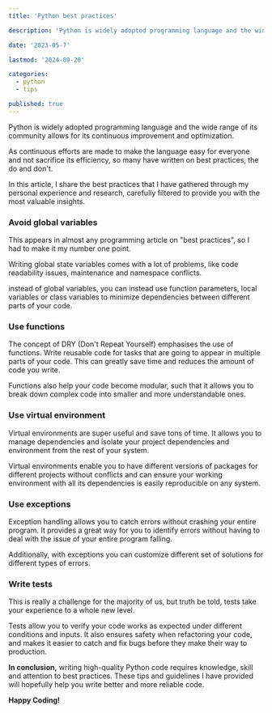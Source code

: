 ```yaml
---
title: 'Python best practices'

description: 'Python is widely adopted programming language and the wide range of its community allows for its continuous improvement and optimization.'

date: '2023-05-7'

lastmod: '2024-09-20'

categories:
  - python
  - tips

published: true
---
```


Python is widely adopted programming language and the wide range of its community allows for its continuous improvement and optimization.

As continuous efforts are made to make the language easy for everyone and not sacrifice its efficiency, so many have written on best practices, the do and don't.

In this article, I share the best practices that I have gathered through my personal experience and research, carefully filtered to provide you with the most valuable insights.

### Avoid global variables

This appears in almost any programming article on "best practices", so I had to make it my number one point.

Writing global state variables comes with a lot of problems, like code readability issues, maintenance and namespace conflicts.

instead of global variables, you can instead use function parameters, local variables or class variables to minimize dependencies between different parts of your code.

### Use functions

The concept of DRY (Don't Repeat Yourself) emphasises the use of functions. Write reusable code for tasks that are going to appear in multiple parts of your code. This can greatly save time and reduces the amount of code you write.

Functions also help your code become modular, such that it allows you to break down complex code into smaller and more understandable ones.

### Use virtual environment

Virtual environments are super useful and save tons of time. It allows you to manage dependencies and isolate your project dependencies and environment from the rest of your system.

Virtual environments enable you to have different versions of packages for different projects without conflicts and can ensure your working environment with all its dependencies is easily reproducible on any system.

### Use exceptions

Exception handling allows you to catch errors without crashing your entire program. It provides a great way for you to identify errors without having to deal with the issue of your entire program falling.

Additionally, with exceptions you can customize different set of solutions for different types of errors.

### Write tests

This is really a challenge for the majority of us, but truth be told, tests take your experience to a whole new level.

Tests allow you to verify your code works as expected under different conditions and inputs. It also ensures safety when refactoring your code, and makes it easier to catch and fix bugs before they make their way to production.

**In conclusion,** writing high-quality Python code requires knowledge, skill and attention to best practices. These tips and guidelines I have provided will hopefully help you write better and more reliable code.

**Happy Coding!**
